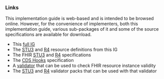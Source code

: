 ### Links

This implementation guide is web-based and is intended to be browsed online.  However, for the convenience of implementers, both this implementation guide, various sub-packages of it and some of the source specifications are available for download.

* This [full IG](full-ig.zip)
* The [STU3](STU3/definitions.json.zip) and [R4](definitions.json.zip) resource definitions from this IG
* The FHIR [STU3](http://hl7.org/fhir/STU3/fhir-spec.zip) and [R4]({{site.data.fhir.path}}fhir-spec.zip) specifications
* The [CDS Hooks](https://github.com/cds-hooks/docs/archive/master.zip) specification
* A [validator]({{site.data.fhir.path}}validator.zip) that can be used to check FHIR resource instance validity
* The [STU3](STU3/validator.pack) and [R4](validator.pack) validator packs that can be used with that validator

<!-- Todo: SMART App, reference implementations -->